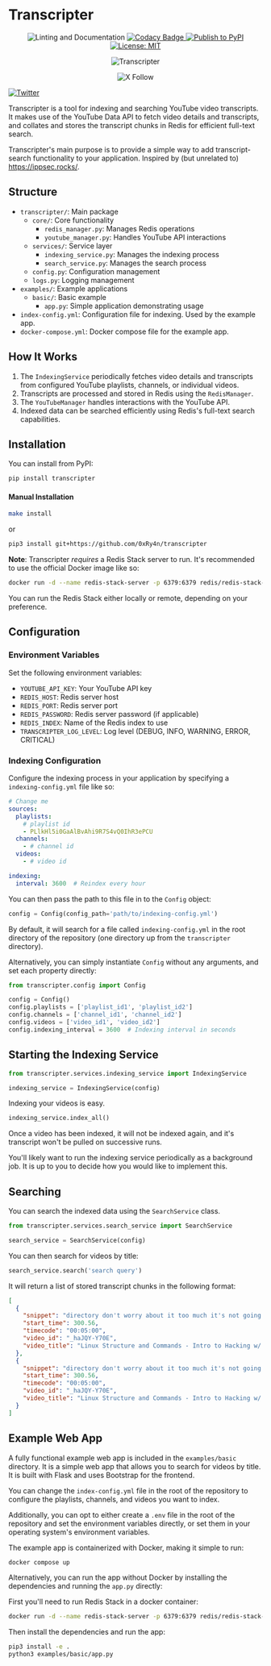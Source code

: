 # Transcripter

<p align="center">
  <img src="https://github.com/0xRy4n/transcripter/actions/workflows/housekeeping.yml/badge.svg" alt="Linting and Documentation">
  <a href="https://app.codacy.com/gh/0xRy4n/transcripter/dashboard?utm_source=gh&utm_medium=referral&utm_content=&utm_campaign=Badge_grade">
    <img src="https://app.codacy.com/project/badge/Grade/7233dfa7498c4801bbfc024b2675b2b0" alt="Codacy Badge">
  </a>
  <a href="https://pypi.org/project/transcripter">
    <img src="https://github.com/0xRy4n/transcripter/actions/workflows/publish.yml/badge.svg" alt="Publish to PyPI">
  </a>
  <a href="https://opensource.org/licenses/MIT">
    <img src="https://img.shields.io/badge/License-MIT-yellow.svg" alt="License: MIT">
  </a>
</p>

<div align="center">
  
![Transcripter](https://i.imgur.com/jg9sc7p.gif)

![X Follow](https://img.shields.io/twitter/follow/0xRy4n)

</div>

[![Twitter](https://img.shields.io/twitter/url/https/twitter.com/cloudposse.svg?style=social&label=Follow%20%40cloudposse)](https://twitter.com/cloudposse)


Transcripter is a tool for indexing and searching YouTube video transcripts. It makes use of the YouTube Data API to fetch video details and transcripts, and collates and stores the transcript chunks in Redis for efficient full-text search.

Transcripter's main purpose is to provide a simple way to add transcript-search functionality to your application. Inspired by (but unrelated to) <https://ippsec.rocks/>. 

## Structure

- `transcripter/`: Main package
  - `core/`: Core functionality
    - `redis_manager.py`: Manages Redis operations
    - `youtube_manager.py`: Handles YouTube API interactions
  - `services/`: Service layer
    - `indexing_service.py`: Manages the indexing process
    - `search_service.py`: Manages the search process
  - `config.py`: Configuration management
  - `logs.py`: Logging management
- `examples/`: Example applications
  - `basic/`: Basic example
    - `app.py`: Simple application demonstrating usage
- `index-config.yml`: Configuration file for indexing. Used by the example app.
- `docker-compose.yml`: Docker compose file for the example app.

## How It Works

1. The `IndexingService` periodically fetches video details and transcripts from configured YouTube playlists, channels, or individual videos.
2. Transcripts are processed and stored in Redis using the `RedisManager`.
3. The `YouTubeManager` handles interactions with the YouTube API.
4. Indexed data can be searched efficiently using Redis's full-text search capabilities.

## Installation

You can install from PyPI:
```bash
pip install transcripter
```

#### Manual Installation

```bash
make install
```
or
```bash
pip3 install git+https://github.com/0xRy4n/transcripter
```

**Note**: Transcripter _requires_ a Redis Stack server to run. It's recommended to use the official Docker image like so:

```bash
docker run -d --name redis-stack-server -p 6379:6379 redis/redis-stack-server:latest`
```

You can run the Redis Stack either locally or remote, depending on your preference.

## Configuration

### Environment Variables

Set the following environment variables:

- `YOUTUBE_API_KEY`: Your YouTube API key
- `REDIS_HOST`: Redis server host
- `REDIS_PORT`: Redis server port
- `REDIS_PASSWORD`: Redis server password (if applicable)
- `REDIS_INDEX`: Name of the Redis index to use
- `TRANSCRIPTER_LOG_LEVEL`: Log level (DEBUG, INFO, WARNING, ERROR, CRITICAL)

### Indexing Configuration

Configure the indexing process in your application by specifying a `indexing-config.yml` file like so:

```yaml
# Change me
sources:
  playlists:
    # playlist id
    - PLlkHl5i0GaAlBvAhi9R7S4vQ0IhR3ePCU
  channels:
    - # channel id
  videos:
    - # video id

indexing:
  interval: 3600  # Reindex every hour
```

You can then pass the path to this file in to the `Config` object:

```python
config = Config(config_path='path/to/indexing-config.yml')
```
By default, it will search for a file called `indexing-config.yml` in the root directory of the repository (one directory up from the `transcripter` directory).


Alternatively, you can simply instantiate `Config` without any arguments, and set each property directly:
```python
from transcripter.config import Config

config = Config()
config.playlists = ['playlist_id1', 'playlist_id2']
config.channels = ['channel_id1', 'channel_id2']
config.videos = ['video_id1', 'video_id2']
config.indexing_interval = 3600  # Indexing interval in seconds
```

## Starting the Indexing Service

```python
from transcripter.services.indexing_service import IndexingService

indexing_service = IndexingService(config)
```
Indexing your videos is easy.
```python
indexing_service.index_all()
```
Once a video has been indexed, it will not be indexed again, and it's transcript won't be pulled on successive runs. 

You'll likely want to run the indexing service periodically as a background job. It is up to you to decide how you would like to implement this.

## Searching

You can search the indexed data using the `SearchService` class.

```python
from transcripter.services.search_service import SearchService

search_service = SearchService(config)
```

You can then search for videos by title:

```python
search_service.search('search query')
```

It will return a list of stored transcript chunks in the following format:
```json
[
  {
    "snippet": "directory don't worry about it too much it's not going to be on the test there's not going to be a test but if there were",
    "start_time": 300.56,
    "timecode": "00:05:00",
    "video_id": "_haJQY-Y70E",
    "video_title": "Linux Structure and Commands - Intro to Hacking w/ HTB Academy #4"
  },
  {
    "snippet": "directory don't worry about it too much it's not going to be on the test there's not going to be a test but if there were",
    "start_time": 300.56,
    "timecode": "00:05:00",
    "video_id": "_haJQY-Y70E",
    "video_title": "Linux Structure and Commands - Intro to Hacking w/ HTB Academy #4"
  }
]
```

## Example Web App

A fully functional example web app is included in the `examples/basic` directory. It is a simple web app that allows you to search for videos by title. It is built with Flask and uses Bootstrap for the frontend.

You can change the `index-config.yml` file in the root of the repository to configure the playlists, channels, and videos you want to index.

Additionally, you can opt to either create a `.env` file in the root of the repository and set the environment variables directly, or set them in your operating system's environment variables.

The example app is containerized with Docker, making it simple to run:
```bash
docker compose up
```

Alternatively, you can run the app without Docker by installing the dependencies and running the `app.py` directly:

First you'll need to run Redis Stack in a docker container:
```bash
docker run -d --name redis-stack-server -p 6379:6379 redis/redis-stack-server:latest
```

Then install the dependencies and run the app:
```bash
pip3 install -e .
python3 examples/basic/app.py
```
